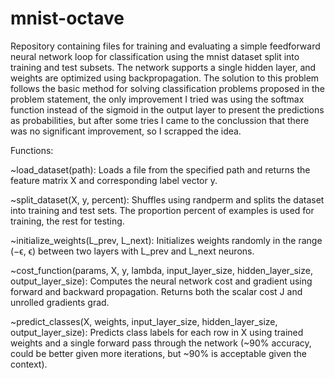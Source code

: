 # mnist-octave
Repository containing files for training and evaluating a simple feedforward neural
network loop for classification using the mnist dataset split into training and
test subsets. The network supports a single hidden layer, and weights are
optimized using backpropagation. The solution to this problem follows the basic
method for solving classification problems proposed in the problem statement,
the only improvement I tried was using the softmax function instead of the
sigmoid in the output layer to present the predictions as probabilities, but
after some tries I came to the conclussion that there was no significant
improvement, so I scrapped the idea.

Functions:

~load_dataset(path): Loads a file from the specified path and returns the
feature matrix X and corresponding label vector y.

~split_dataset(X, y, percent): Shuffles using randperm and splits the dataset
into training and test sets. The proportion percent of examples is used for
training, the rest for testing.

~initialize_weights(L_prev, L_next): Initializes weights randomly in the
range (−ϵ, ϵ) between two layers with L_prev and L_next neurons.

~cost_function(params, X, y, lambda, input_layer_size, hidden_layer_size,
output_layer_size): Computes the neural network cost and gradient using forward
and backward propagation. Returns both the scalar cost J and unrolled gradients
grad.

~predict_classes(X, weights, input_layer_size, hidden_layer_size,
output_layer_size): Predicts class labels for each row in X using trained
weights and a single forward pass through the network (~90% accuracy, could
be better given more iterations, but ~90% is acceptable given the context).
